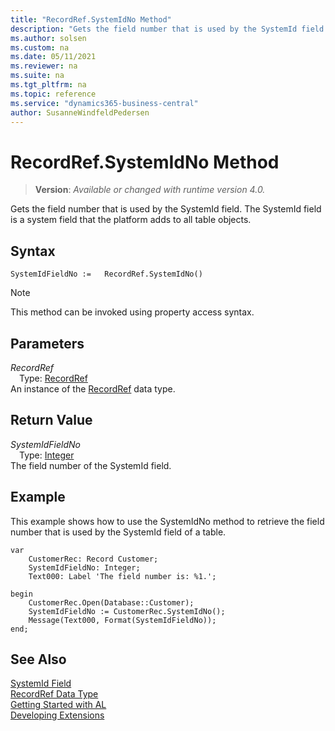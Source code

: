 ```yaml
---
title: "RecordRef.SystemIdNo Method"
description: "Gets the field number that is used by the SystemId field. The SystemId field is a system field that the platform adds to all table objects."
ms.author: solsen
ms.custom: na
ms.date: 05/11/2021
ms.reviewer: na
ms.suite: na
ms.tgt_pltfrm: na
ms.topic: reference
ms.service: "dynamics365-business-central"
author: SusanneWindfeldPedersen
---
```

[//]: # (START>DO_NOT_EDIT)
[//]: # (IMPORTANT:Do not edit any of the content between here and the END>DO_NOT_EDIT.)
[//]: # (Any modifications should be made in the .xml files in the ModernDev repo.)
# RecordRef.SystemIdNo Method
> **Version**: _Available or changed with runtime version 4.0._

Gets the field number that is used by the SystemId field. The SystemId field is a system field that the platform adds to all table objects.


## Syntax
```
SystemIdFieldNo :=   RecordRef.SystemIdNo()
```
> [!NOTE]
> This method can be invoked using property access syntax.

## Parameters
*RecordRef*  
&emsp;Type: [RecordRef](recordref-data-type.md)  
An instance of the [RecordRef](recordref-data-type.md) data type.

## Return Value
*SystemIdFieldNo*  
&emsp;Type: [Integer](../integer/integer-data-type.md)  
The field number of the SystemId field.


[//]: # (IMPORTANT: END>DO_NOT_EDIT)

## Example
  
This example shows how to use the SystemIdNo method to retrieve the field number that is used by the SystemId field of a table.

```al
var
    CustomerRec: Record Customer;
    SystemIdFieldNo: Integer;
    Text000: Label 'The field number is: %1.';

begin
    CustomerRec.Open(Database::Customer);
    SystemIdFieldNo := CustomerRec.SystemIdNo();
    Message(Text000, Format(SystemIdFieldNo));
end;
```

## See Also

[SystemId Field](../../devenv-table-system-fields.md#systemid)  
[RecordRef Data Type](recordref-data-type.md)  
[Getting Started with AL](../../devenv-get-started.md)  
[Developing Extensions](../../devenv-dev-overview.md)
